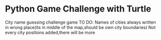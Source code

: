 # Python Game Challenge with Turtle
City name guessing challenge game
TO DO:
Names of cities always written in wrong place(its in middle of the map,should be own city boundaries)
Not every city positions added,there will be more